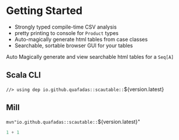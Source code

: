 # Getting Started 

- Strongly typed compile-time CSV analysis
- pretty printing to console for `Product` types
- Auto-magically generate html tables from case classes
- Searchable, sortable browser GUI for your tables

Auto Magically generate and view searchable html tables for a `Seq[A]`

## Scala CLI

`//> using dep io.github.quafadas::scautable::`${version.latest}

## Mill
`mvn"io.github.quafadas::scautable::`${version.latest}"

```scala mdoc:scastie
1 + 1 
```
